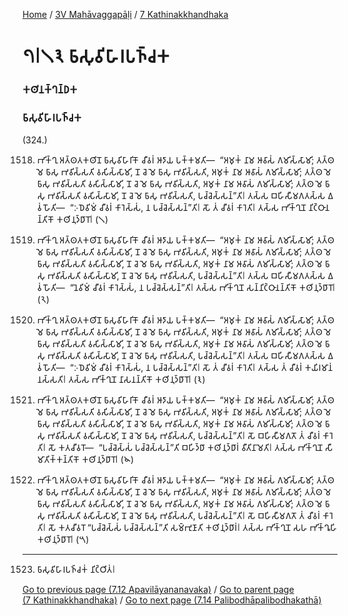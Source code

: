 
[Home](/) / [3V Mahāvaggapāḷi](/tipitaka/3V.md) / [7 Kathinakkhandhaka](/tipitaka/3V/7.md)

# 𑁭𑁇𑁧𑁩 𑀨𑀸𑀲𑀼𑀯𑀺𑀳𑀸𑀭𑀧𑀜𑁆𑀘𑀓

### 𑀓𑀣𑀺𑀦𑀓𑁆𑀔𑀦𑁆𑀥𑀓

### 𑀨𑀸𑀲𑀼𑀯𑀺𑀳𑀸𑀭𑀧𑀜𑁆𑀘𑀓

(324.)

1518. 𑀪𑀺𑀓𑁆𑀔𑀼 𑀅𑀢𑁆𑀣𑀢𑀓𑀣𑀺𑀦𑁄 𑀨𑀸𑀲𑀼𑀯𑀺𑀳𑀸𑀭𑀺𑀓𑁄 𑀘𑀻𑀯𑀭𑀁 𑀆𑀤𑀸𑀬 𑀧𑀓𑁆𑀓𑀫𑀢𑀺—  “𑀅𑀫𑀼𑀓𑀁 𑀦𑀸𑀫 𑀆𑀯𑀸𑀲𑀁 𑀕𑀫𑀺𑀲𑁆𑀲𑀸𑀫𑀺; 𑀢𑀢𑁆𑀣 𑀫𑁂 𑀨𑀸𑀲𑀼 𑀪𑀯𑀺𑀲𑁆𑀲𑀢𑀺 𑀯𑀲𑀺𑀲𑁆𑀲𑀸𑀫𑀺, 𑀦𑁄 𑀘𑁂 𑀫𑁂 𑀨𑀸𑀲𑀼 𑀪𑀯𑀺𑀲𑁆𑀲𑀢𑀺, 𑀅𑀫𑀼𑀓𑀁 𑀦𑀸𑀫 𑀆𑀯𑀸𑀲𑀁 𑀕𑀫𑀺𑀲𑁆𑀲𑀸𑀫𑀺; 𑀢𑀢𑁆𑀣 𑀫𑁂 𑀨𑀸𑀲𑀼 𑀪𑀯𑀺𑀲𑁆𑀲𑀢𑀺 𑀯𑀲𑀺𑀲𑁆𑀲𑀸𑀫𑀺, 𑀦𑁄 𑀘𑁂 𑀫𑁂 𑀨𑀸𑀲𑀼 𑀪𑀯𑀺𑀲𑁆𑀲𑀢𑀺, 𑀅𑀫𑀼𑀓𑀁 𑀦𑀸𑀫 𑀆𑀯𑀸𑀲𑀁 𑀕𑀫𑀺𑀲𑁆𑀲𑀸𑀫𑀺; 𑀢𑀢𑁆𑀣 𑀫𑁂 𑀨𑀸𑀲𑀼 𑀪𑀯𑀺𑀲𑁆𑀲𑀢𑀺 𑀯𑀲𑀺𑀲𑁆𑀲𑀸𑀫𑀺, 𑀦𑁄 𑀘𑁂 𑀫𑁂 𑀨𑀸𑀲𑀼 𑀪𑀯𑀺𑀲𑁆𑀲𑀢𑀺, 𑀧𑀘𑁆𑀘𑁂𑀲𑁆𑀲𑀦𑁆”𑀢𑀺𑁇 𑀢𑀲𑁆𑀲 𑀩𑀳𑀺𑀲𑀻𑀫𑀕𑀢𑀲𑁆𑀲 𑀏𑀯𑀁 𑀳𑁄𑀢𑀺—  “𑀇𑀥𑁂𑀯𑀺𑀫𑀁 𑀘𑀻𑀯𑀭𑀁 𑀓𑀸𑀭𑁂𑀲𑁆𑀲𑀁, 𑀦 𑀧𑀘𑁆𑀘𑁂𑀲𑁆𑀲𑀦𑁆”𑀢𑀺𑁇 𑀲𑁄 𑀢𑀁 𑀘𑀻𑀯𑀭𑀁 𑀓𑀸𑀭𑁂𑀢𑀺𑁇 𑀢𑀲𑁆𑀲 𑀪𑀺𑀓𑁆𑀔𑀼𑀦𑁄 𑀦𑀺𑀝𑁆𑀞𑀸𑀦𑀦𑁆𑀢𑀺𑀓𑁄 𑀓𑀣𑀺𑀦𑀼𑀤𑁆𑀥𑀸𑀭𑁄𑁇 (𑁧)

1519. 𑀪𑀺𑀓𑁆𑀔𑀼 𑀅𑀢𑁆𑀣𑀢𑀓𑀣𑀺𑀦𑁄 𑀨𑀸𑀲𑀼𑀯𑀺𑀳𑀸𑀭𑀺𑀓𑁄 𑀘𑀻𑀯𑀭𑀁 𑀆𑀤𑀸𑀬 𑀧𑀓𑁆𑀓𑀫𑀢𑀺—  “𑀅𑀫𑀼𑀓𑀁 𑀦𑀸𑀫 𑀆𑀯𑀸𑀲𑀁 𑀕𑀫𑀺𑀲𑁆𑀲𑀸𑀫𑀺; 𑀢𑀢𑁆𑀣 𑀫𑁂 𑀨𑀸𑀲𑀼 𑀪𑀯𑀺𑀲𑁆𑀲𑀢𑀺 𑀯𑀲𑀺𑀲𑁆𑀲𑀸𑀫𑀺, 𑀦𑁄 𑀘𑁂 𑀫𑁂 𑀨𑀸𑀲𑀼 𑀪𑀯𑀺𑀲𑁆𑀲𑀢𑀺, 𑀅𑀫𑀼𑀓𑀁 𑀦𑀸𑀫 𑀆𑀯𑀸𑀲𑀁 𑀕𑀫𑀺𑀲𑁆𑀲𑀸𑀫𑀺; 𑀢𑀢𑁆𑀣 𑀫𑁂 𑀨𑀸𑀲𑀼 𑀪𑀯𑀺𑀲𑁆𑀲𑀢𑀺 𑀯𑀲𑀺𑀲𑁆𑀲𑀸𑀫𑀺, 𑀦𑁄 𑀘𑁂 𑀫𑁂 𑀨𑀸𑀲𑀼 𑀪𑀯𑀺𑀲𑁆𑀲𑀢𑀺, 𑀅𑀫𑀼𑀓𑀁 𑀦𑀸𑀫 𑀆𑀯𑀸𑀲𑀁 𑀕𑀫𑀺𑀲𑁆𑀲𑀸𑀫𑀺; 𑀢𑀢𑁆𑀣 𑀫𑁂 𑀨𑀸𑀲𑀼 𑀪𑀯𑀺𑀲𑁆𑀲𑀢𑀺 𑀯𑀲𑀺𑀲𑁆𑀲𑀸𑀫𑀺, 𑀦𑁄 𑀘𑁂 𑀫𑁂 𑀨𑀸𑀲𑀼 𑀪𑀯𑀺𑀲𑁆𑀲𑀢𑀺, 𑀧𑀘𑁆𑀘𑁂𑀲𑁆𑀲𑀦𑁆”𑀢𑀺𑁇 𑀢𑀲𑁆𑀲 𑀩𑀳𑀺𑀲𑀻𑀫𑀕𑀢𑀲𑁆𑀲 𑀏𑀯𑀁 𑀳𑁄𑀢𑀺—  “𑀦𑁂𑀯𑀺𑀫𑀁 𑀘𑀻𑀯𑀭𑀁 𑀓𑀸𑀭𑁂𑀲𑁆𑀲𑀁, 𑀦 𑀧𑀘𑁆𑀘𑁂𑀲𑁆𑀲𑀦𑁆”𑀢𑀺𑁇 𑀢𑀲𑁆𑀲 𑀪𑀺𑀓𑁆𑀔𑀼𑀦𑁄 𑀲𑀦𑁆𑀦𑀺𑀝𑁆𑀞𑀸𑀦𑀦𑁆𑀢𑀺𑀓𑁄 𑀓𑀣𑀺𑀦𑀼𑀤𑁆𑀥𑀸𑀭𑁄𑁇 (𑁨)

1520. 𑀪𑀺𑀓𑁆𑀔𑀼 𑀅𑀢𑁆𑀣𑀢𑀓𑀣𑀺𑀦𑁄 𑀨𑀸𑀲𑀼𑀯𑀺𑀳𑀸𑀭𑀺𑀓𑁄 𑀘𑀻𑀯𑀭𑀁 𑀆𑀤𑀸𑀬 𑀧𑀓𑁆𑀓𑀫𑀢𑀺—  “𑀅𑀫𑀼𑀓𑀁 𑀦𑀸𑀫 𑀆𑀯𑀸𑀲𑀁 𑀕𑀫𑀺𑀲𑁆𑀲𑀸𑀫𑀺; 𑀢𑀢𑁆𑀣 𑀫𑁂 𑀨𑀸𑀲𑀼 𑀪𑀯𑀺𑀲𑁆𑀲𑀢𑀺 𑀯𑀲𑀺𑀲𑁆𑀲𑀸𑀫𑀺, 𑀦𑁄 𑀘𑁂 𑀫𑁂 𑀨𑀸𑀲𑀼 𑀪𑀯𑀺𑀲𑁆𑀲𑀢𑀺, 𑀅𑀫𑀼𑀓𑀁 𑀦𑀸𑀫 𑀆𑀯𑀸𑀲𑀁 𑀕𑀫𑀺𑀲𑁆𑀲𑀸𑀫𑀺; 𑀢𑀢𑁆𑀣 𑀫𑁂 𑀨𑀸𑀲𑀼 𑀪𑀯𑀺𑀲𑁆𑀲𑀢𑀺 𑀯𑀲𑀺𑀲𑁆𑀲𑀸𑀫𑀺, 𑀦𑁄 𑀘𑁂 𑀫𑁂 𑀨𑀸𑀲𑀼 𑀪𑀯𑀺𑀲𑁆𑀲𑀢𑀺, 𑀅𑀫𑀼𑀓𑀁 𑀦𑀸𑀫 𑀆𑀯𑀸𑀲𑀁 𑀕𑀫𑀺𑀲𑁆𑀲𑀸𑀫𑀺; 𑀢𑀢𑁆𑀣 𑀫𑁂 𑀨𑀸𑀲𑀼 𑀪𑀯𑀺𑀲𑁆𑀲𑀢𑀺 𑀯𑀲𑀺𑀲𑁆𑀲𑀸𑀫𑀺, 𑀦𑁄 𑀘𑁂 𑀫𑁂 𑀨𑀸𑀲𑀼 𑀪𑀯𑀺𑀲𑁆𑀲𑀢𑀺, 𑀧𑀘𑁆𑀘𑁂𑀲𑁆𑀲𑀦𑁆”𑀢𑀺𑁇 𑀢𑀲𑁆𑀲 𑀩𑀳𑀺𑀲𑀻𑀫𑀕𑀢𑀲𑁆𑀲 𑀏𑀯𑀁 𑀳𑁄𑀢𑀺—  “𑀇𑀥𑁂𑀯𑀺𑀫𑀁 𑀘𑀻𑀯𑀭𑀁 𑀓𑀸𑀭𑁂𑀲𑁆𑀲𑀁, 𑀦 𑀧𑀘𑁆𑀘𑁂𑀲𑁆𑀲𑀦𑁆”𑀢𑀺𑁇 𑀲𑁄 𑀢𑀁 𑀘𑀻𑀯𑀭𑀁 𑀓𑀸𑀭𑁂𑀢𑀺𑁇 𑀢𑀲𑁆𑀲 𑀢𑀁 𑀘𑀻𑀯𑀭𑀁 𑀓𑀬𑀺𑀭𑀫𑀸𑀦𑀁 𑀦𑀲𑁆𑀲𑀢𑀺𑁇 𑀢𑀲𑁆𑀲 𑀪𑀺𑀓𑁆𑀔𑀼𑀦𑁄 𑀦𑀸𑀲𑀦𑀦𑁆𑀢𑀺𑀓𑁄 𑀓𑀣𑀺𑀦𑀼𑀤𑁆𑀥𑀸𑀭𑁄𑁇 (𑁩)

1521. 𑀪𑀺𑀓𑁆𑀔𑀼 𑀅𑀢𑁆𑀣𑀢𑀓𑀣𑀺𑀦𑁄 𑀨𑀸𑀲𑀼𑀯𑀺𑀳𑀸𑀭𑀺𑀓𑁄 𑀘𑀻𑀯𑀭𑀁 𑀆𑀤𑀸𑀬 𑀧𑀓𑁆𑀓𑀫𑀢𑀺—  “𑀅𑀫𑀼𑀓𑀁 𑀦𑀸𑀫 𑀆𑀯𑀸𑀲𑀁 𑀕𑀫𑀺𑀲𑁆𑀲𑀸𑀫𑀺; 𑀢𑀢𑁆𑀣 𑀫𑁂 𑀨𑀸𑀲𑀼 𑀪𑀯𑀺𑀲𑁆𑀲𑀢𑀺 𑀯𑀲𑀺𑀲𑁆𑀲𑀸𑀫𑀺, 𑀦𑁄 𑀘𑁂 𑀫𑁂 𑀨𑀸𑀲𑀼 𑀪𑀯𑀺𑀲𑁆𑀲𑀢𑀺, 𑀅𑀫𑀼𑀓𑀁 𑀦𑀸𑀫 𑀆𑀯𑀸𑀲𑀁 𑀕𑀫𑀺𑀲𑁆𑀲𑀸𑀫𑀺; 𑀢𑀢𑁆𑀣 𑀫𑁂 𑀨𑀸𑀲𑀼 𑀪𑀯𑀺𑀲𑁆𑀲𑀢𑀺 𑀯𑀲𑀺𑀲𑁆𑀲𑀸𑀫𑀺, 𑀦𑁄 𑀘𑁂 𑀫𑁂 𑀨𑀸𑀲𑀼 𑀪𑀯𑀺𑀲𑁆𑀲𑀢𑀺, 𑀅𑀫𑀼𑀓𑀁 𑀦𑀸𑀫 𑀆𑀯𑀸𑀲𑀁 𑀕𑀫𑀺𑀲𑁆𑀲𑀸𑀫𑀺; 𑀢𑀢𑁆𑀣 𑀫𑁂 𑀨𑀸𑀲𑀼 𑀪𑀯𑀺𑀲𑁆𑀲𑀢𑀺 𑀯𑀲𑀺𑀲𑁆𑀲𑀸𑀫𑀺, 𑀦𑁄 𑀘𑁂 𑀫𑁂 𑀨𑀸𑀲𑀼 𑀪𑀯𑀺𑀲𑁆𑀲𑀢𑀺, 𑀧𑀘𑁆𑀘𑁂𑀲𑁆𑀲𑀦𑁆”𑀢𑀺𑁇 𑀲𑁄 𑀩𑀳𑀺𑀲𑀻𑀫𑀕𑀢𑁄 𑀢𑀁 𑀘𑀻𑀯𑀭𑀁 𑀓𑀸𑀭𑁂𑀢𑀺𑁇 𑀲𑁄 𑀓𑀢𑀘𑀻𑀯𑀭𑁄—  “𑀧𑀘𑁆𑀘𑁂𑀲𑁆𑀲𑀁 𑀧𑀘𑁆𑀘𑁂𑀲𑁆𑀲𑀦𑁆”𑀢𑀺 𑀩𑀳𑀺𑀤𑁆𑀥𑀸 𑀓𑀣𑀺𑀦𑀼𑀤𑁆𑀥𑀸𑀭𑀁 𑀯𑀻𑀢𑀺𑀦𑀸𑀫𑁂𑀢𑀺𑁇 𑀢𑀲𑁆𑀲 𑀪𑀺𑀓𑁆𑀔𑀼𑀦𑁄 𑀲𑀻𑀫𑀸𑀢𑀺𑀓𑁆𑀓𑀦𑁆𑀢𑀺𑀓𑁄 𑀓𑀣𑀺𑀦𑀼𑀤𑁆𑀥𑀸𑀭𑁄𑁇 (𑁪)

1522. 𑀪𑀺𑀓𑁆𑀔𑀼 𑀅𑀢𑁆𑀣𑀢𑀓𑀣𑀺𑀦𑁄 𑀨𑀸𑀲𑀼𑀯𑀺𑀳𑀸𑀭𑀺𑀓𑁄 𑀘𑀻𑀯𑀭𑀁 𑀆𑀤𑀸𑀬 𑀧𑀓𑁆𑀓𑀫𑀢𑀺—  “𑀅𑀫𑀼𑀓𑀁 𑀦𑀸𑀫 𑀆𑀯𑀸𑀲𑀁 𑀕𑀫𑀺𑀲𑁆𑀲𑀸𑀫𑀺; 𑀢𑀢𑁆𑀣 𑀫𑁂 𑀨𑀸𑀲𑀼 𑀪𑀯𑀺𑀲𑁆𑀲𑀢𑀺 𑀯𑀲𑀺𑀲𑁆𑀲𑀸𑀫𑀺, 𑀦𑁄 𑀘𑁂 𑀫𑁂 𑀨𑀸𑀲𑀼 𑀪𑀯𑀺𑀲𑁆𑀲𑀢𑀺, 𑀅𑀫𑀼𑀓𑀁 𑀦𑀸𑀫 𑀆𑀯𑀸𑀲𑀁 𑀕𑀫𑀺𑀲𑁆𑀲𑀸𑀫𑀺; 𑀢𑀢𑁆𑀣 𑀫𑁂 𑀨𑀸𑀲𑀼 𑀪𑀯𑀺𑀲𑁆𑀲𑀢𑀺 𑀯𑀲𑀺𑀲𑁆𑀲𑀸𑀫𑀺, 𑀦𑁄 𑀘𑁂 𑀫𑁂 𑀨𑀸𑀲𑀼 𑀪𑀯𑀺𑀲𑁆𑀲𑀢𑀺, 𑀅𑀫𑀼𑀓𑀁 𑀦𑀸𑀫 𑀆𑀯𑀸𑀲𑀁 𑀕𑀫𑀺𑀲𑁆𑀲𑀸𑀫𑀺; 𑀢𑀢𑁆𑀣 𑀫𑁂 𑀨𑀸𑀲𑀼 𑀪𑀯𑀺𑀲𑁆𑀲𑀢𑀺 𑀯𑀲𑀺𑀲𑁆𑀲𑀸𑀫𑀺, 𑀦𑁄 𑀘𑁂 𑀫𑁂 𑀨𑀸𑀲𑀼 𑀪𑀯𑀺𑀲𑁆𑀲𑀢𑀺, 𑀧𑀘𑁆𑀘𑁂𑀲𑁆𑀲𑀦𑁆”𑀢𑀺𑁇 𑀲𑁄 𑀩𑀳𑀺𑀲𑀻𑀫𑀕𑀢𑁄 𑀢𑀁 𑀘𑀻𑀯𑀭𑀁 𑀓𑀸𑀭𑁂𑀢𑀺𑁇 𑀲𑁄 𑀓𑀢𑀘𑀻𑀯𑀭𑁄 “𑀧𑀘𑁆𑀘𑁂𑀲𑁆𑀲𑀁 𑀧𑀘𑁆𑀘𑁂𑀲𑁆𑀲𑀦𑁆”𑀢𑀺 𑀲𑀫𑁆𑀪𑀼𑀡𑀸𑀢𑀺 𑀓𑀣𑀺𑀦𑀼𑀤𑁆𑀥𑀸𑀭𑀁𑁇 𑀢𑀲𑁆𑀲 𑀪𑀺𑀓𑁆𑀔𑀼𑀦𑁄 𑀲𑀳 𑀪𑀺𑀓𑁆𑀔𑀽𑀳𑀺 𑀓𑀣𑀺𑀦𑀼𑀤𑁆𑀥𑀸𑀭𑁄𑁇 (𑁫)

---

1523. 𑀨𑀸𑀲𑀼𑀯𑀺𑀳𑀸𑀭𑀧𑀜𑁆𑀘𑀓𑀁 𑀦𑀺𑀝𑁆𑀞𑀺𑀢𑀁𑁇



[Go to previous page (7.12 Apavilāyananavaka)](/tipitaka/3V/7/7.12.md) / [Go to parent page (7 Kathinakkhandhaka)](/tipitaka/3V/7.md) / [Go to next page (7.14 Palibodhāpalibodhakathā)](/tipitaka/3V/7/7.14.md)


